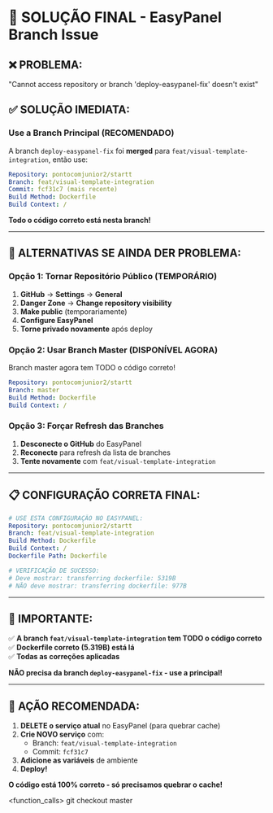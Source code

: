 # 🚨 SOLUÇÃO FINAL - EasyPanel Branch Issue

## ❌ **PROBLEMA:**
"Cannot access repository or branch 'deploy-easypanel-fix' doesn't exist"

## ✅ **SOLUÇÃO IMEDIATA:**

### **Use a Branch Principal (RECOMENDADO)**
A branch `deploy-easypanel-fix` foi **merged** para `feat/visual-template-integration`, então use:

```yaml
Repository: pontocomjunior2/startt
Branch: feat/visual-template-integration
Commit: fcf31c7 (mais recente)
Build Method: Dockerfile
Build Context: /
```

**Todo o código correto está nesta branch!**

---

## 🔄 **ALTERNATIVAS SE AINDA DER PROBLEMA:**

### **Opção 1: Tornar Repositório Público (TEMPORÁRIO)**
1. **GitHub** → **Settings** → **General**
2. **Danger Zone** → **Change repository visibility**
3. **Make public** (temporariamente)
4. **Configure EasyPanel**
5. **Torne privado novamente** após deploy

### **Opção 2: Usar Branch Master (DISPONÍVEL AGORA)**
Branch master agora tem TODO o código correto!

```yaml
Repository: pontocomjunior2/startt
Branch: master
Build Method: Dockerfile
Build Context: /
```

### **Opção 3: Forçar Refresh das Branches**
1. **Desconecte o GitHub** do EasyPanel
2. **Reconecte** para refresh da lista de branches
3. **Tente novamente** com `feat/visual-template-integration`

---

## 📋 **CONFIGURAÇÃO CORRETA FINAL:**

```yaml
# USE ESTA CONFIGURAÇÃO NO EASYPANEL:
Repository: pontocomjunior2/startt
Branch: feat/visual-template-integration
Build Method: Dockerfile
Build Context: /
Dockerfile Path: Dockerfile

# VERIFICAÇÃO DE SUCESSO:
# Deve mostrar: transferring dockerfile: 5319B
# NÃO deve mostrar: transferring dockerfile: 977B
```

---

## 🚨 **IMPORTANTE:**

✅ **A branch `feat/visual-template-integration` tem TODO o código correto**  
✅ **Dockerfile correto (5.319B) está lá**  
✅ **Todas as correções aplicadas**  

**NÃO precisa da branch `deploy-easypanel-fix` - use a principal!**

---

## 🎯 **AÇÃO RECOMENDADA:**

1. **DELETE o serviço atual** no EasyPanel (para quebrar cache)
2. **Crie NOVO serviço** com:
   - Branch: `feat/visual-template-integration`
   - Commit: `fcf31c7`
3. **Adicione as variáveis** de ambiente
4. **Deploy!**

**O código está 100% correto - só precisamos quebrar o cache!**

<function_calls>
<invoke name="run_terminal_cmd">
<parameter name="command">git checkout master 